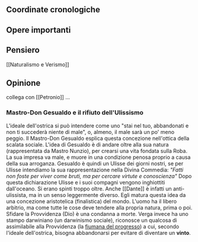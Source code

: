 ## Coordinate cronologiche

## Opere importanti

## Pensiero

[[Naturalismo e Verismo]]
## Opinione
collega con [[Petronio]] ...

### Mastro-Don Gesualdo e il rifiuto dell'Ulissismo
L'ideale dell'ostrica si può intendere come uno "stai nel tuo, abbandonati e non ti succederà niente di male", o, almeno, il male sarà un po' meno peggio. Il Mastro-Don Gesualdo esplica questa concezione nell'ottica della scalata sociale. L'idea di Gesualdo è di andare oltre alla sua natura (rappresentata da Mastro Nunzio), per crearsi una vita fondata sulla Roba. La sua impresa va male, e muore in una condizione penosa proprio a causa della sua arroganza. Gesualdo è quindi un Ulisse dei giorni nostri, se per Ulisse intendiamo la sua rappresentazione nella Divina Commedia:
		*"Fatti non foste per viver come bruti, ma per cercare virtute e conoscienza"*
Dopo questa dichiarazione Ulisse e i suoi compagni vengono inghiottiti dall'oceano. Si erano spinti troppo oltre.
Anche [[Dante]] è infatti un anti-ulissista, ma in un senso leggermente diverso. Egli matura questa idea da una concezione aristotelica (finalistica) del mondo. L'uomo ha il libero arbitrio, ma come tutte le cose deve tendere alla propria natura, prima o poi. Sfidare la Provvidenza (Dio) è una condanna a morte. Verga invece ha uno stampo darwiniano (un darwinismo sociale), riconosce un qualcosa di assimilabile alla Provvidenza (la <u>fiumana del progresso</u>) a cui, secondo l'ideale dell'ostrica, bisogna abbandonarsi per evitare di diventare un **vinto**.
